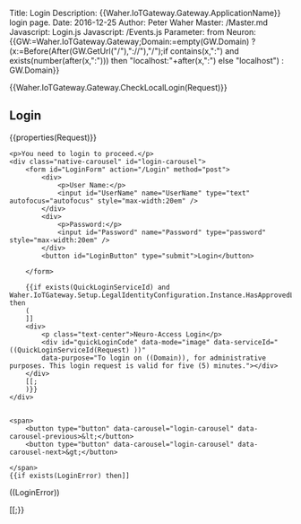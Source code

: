 ﻿Title: Login
Description: {{Waher.IoTGateway.Gateway.ApplicationName}} login page.
Date: 2016-12-25
Author: Peter Waher
Master: /Master.md
Javascript: Login.js
Javascript: /Events.js
Parameter: from
Neuron:
{{GW:=Waher.IoTGateway.Gateway;Domain:=empty(GW.Domain) ? (x:=Before(After(GW.GetUrl("/"),"://"),"/");if contains(x,":") and exists(number(after(x,":"))) then "localhost:"+after(x,":") else "localhost") : GW.Domain}}

{{Waher.IoTGateway.Gateway.CheckLocalLogin(Request)}}

<section id="LoginContainer" class="flex-centering">
	<h1>Login</h1>
	{{properties(Request)}}

	<p>You need to login to proceed.</p>
	<div class="native-carousel" id="login-carousel">
		<form id="LoginForm" action="/Login" method="post">
			<div>
				<p>User Name:</p>
				<input id="UserName" name="UserName" type="text" autofocus="autofocus" style="max-width:20em" />
			</div>
			<div>
				<p>Password:</p>
				<input id="Password" name="Password" type="password" style="max-width:20em" />
			</div>
			<button id="LoginButton" type="submit">Login</button>

		</form>

		{{if exists(QuickLoginServiceId) and Waher.IoTGateway.Setup.LegalIdentityConfiguration.Instance.HasApprovedLegalIdentities then
		(
		]]
		<div>
			<p class="text-center">Neuro-Access Login</p>
			<div id="quickLoginCode" data-mode="image" data-serviceId="((QuickLoginServiceId(Request) ))" 
			data-purpose="To login on ((Domain)), for administrative purposes. This login request is valid for five (5) minutes."></div>
		</div>
		[[;
		)}}
	</div>


	<span>
		<button type="button" data-carousel="login-carousel" data-carousel-previous>&lt;</button>
		<button type="button" data-carousel="login-carousel" data-carousel-next>&gt;</button>

	</span>
	{{if exists(LoginError) then]]
<div class='error'>
	<p>((LoginError))</p>
</div>
[[;}}

</section>
